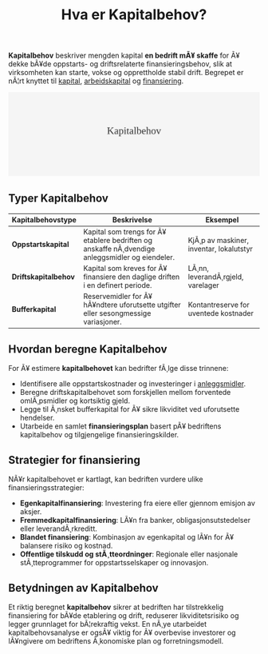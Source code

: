 ﻿---
title: "Hva er Kapitalbehov?"
meta_title: "Hva er Kapitalbehov?"
meta_description: '**Kapitalbehov** beskriver mengden kapital **en bedrift mÃ¥ skaffe** for Ã¥ dekke bÃ¥de oppstarts- og driftsrelaterte finansieringsbehov, slik at virksomheten k...'
slug: kapitalbehov
type: blog
layout: pages/single
---

**Kapitalbehov** beskriver mengden kapital **en bedrift mÃ¥ skaffe** for Ã¥ dekke bÃ¥de oppstarts- og driftsrelaterte finansieringsbehov, slik at virksomheten kan starte, vokse og opprettholde stabil drift. Begrepet er nÃ¦rt knyttet til [kapital](/blogs/regnskap/hva-er-kapital "Hva er Kapital? Komplett Guide til Kapitaltyper i Regnskap og Ã˜konomi"), [arbeidskapital](/blogs/regnskap/hva-er-arbeidskapital "Hva er Arbeidskapital? Beregning og Betydning for Bedriftens Likviditet") og [finansiering](/blogs/regnskap/hva-er-finansiering "Hva er Finansiering? Typer, Metoder og Betydning i Regnskap").

![Illustrasjon som viser Kapitalbehov](kapitalbehov-image.svg)

## Typer Kapitalbehov

| **Kapitalbehovstype** | **Beskrivelse** | **Eksempel** |
| --------------------- | --------------- | ------------ |
| **Oppstartskapital**  | Kapital som trengs for Ã¥ etablere bedriften og anskaffe nÃ¸dvendige anleggsmidler og eiendeler. | KjÃ¸p av maskiner, inventar, lokalutstyr |
| **Driftskapitalbehov**| Kapital som kreves for Ã¥ finansiere den daglige driften i en definert periode. | LÃ¸nn, leverandÃ¸rgjeld, varelager |
| **Bufferkapital**     | Reservemidler for Ã¥ hÃ¥ndtere uforutsette utgifter eller sesongmessige variasjoner. | Kontantreserve for uventede kostnader |

## Hvordan beregne Kapitalbehov

For Ã¥ estimere **kapitalbehovet** kan bedrifter fÃ¸lge disse trinnene:

* Identifisere alle oppstartskostnader og investeringer i [anleggsmidler](/blogs/regnskap/hva-er-anleggsmidler "Hva er Anleggsmidler? Komplett Guide til Varige Driftsmidler").
* Beregne driftskapitalbehovet som forskjellen mellom forventede omlÃ¸psmidler og kortsiktig gjeld.
* Legge til Ã¸nsket bufferkapital for Ã¥ sikre likviditet ved uforutsette hendelser.
* Utarbeide en samlet **finansieringsplan** basert pÃ¥ bedriftens kapitalbehov og tilgjengelige finansieringskilder.

## Strategier for finansiering

NÃ¥r kapitalbehovet er kartlagt, kan bedriften vurdere ulike finansieringsstrategier:

* **Egenkapitalfinansiering**: Investering fra eiere eller gjennom emisjon av aksjer.
* **Fremmedkapitalfinansiering**: LÃ¥n fra banker, obligasjonsutstedelser eller leverandÃ¸rkreditt.
* **Blandet finansiering**: Kombinasjon av egenkapital og lÃ¥n for Ã¥ balansere risiko og kostnad.
* **Offentlige tilskudd og stÃ¸tteordninger**: Regionale eller nasjonale stÃ¸tteprogrammer for oppstartsselskaper og innovasjon.

## Betydningen av Kapitalbehov

Et riktig beregnet **kapitalbehov** sikrer at bedriften har tilstrekkelig finansiering for bÃ¥de etablering og drift, reduserer likviditetsrisiko og legger grunnlaget for bÃ¦rekraftig vekst. En nÃ¸ye utarbeidet kapitalbehovsanalyse er ogsÃ¥ viktig for Ã¥ overbevise investorer og lÃ¥ngivere om bedriftens Ã¸konomiske plan og forretningsmodell.



